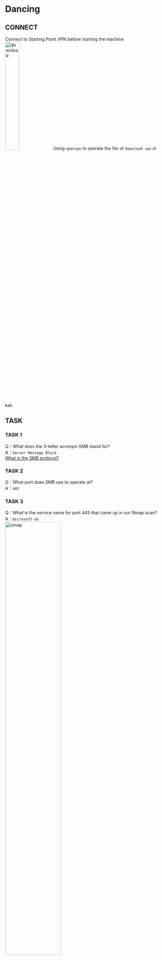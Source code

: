 <h1>Dancing</h1>

<h2>CONNECT</h2>
Connect to Starting Point VPN before starting the machine<br>
<img src="https://github.com/laiyutong/HackTheBox/blob/main/Starting%20Point/Fawn/Fawn/download.png" alt="download" width="30%">
Using <code>openvpn</code> to operate the file of <code>download vpn</code> in kali.

<h2>TASK</h2>

<h3>TASK 1</h3>
Q：What does the 3-letter acronym SMB stand for?<br>
A：<code>Server Message Block</code><br>
<a href="https://nordvpn.com/zh-tw/blog/what-is-smb/">What is the SMB protocol?</a>

<h3>TASK 2</h3>
Q：What port does SMB use to operate at?<br>
A：<code>445</code><br>

<h3>TASK 3</h3>
Q：What is the service name for port 445 that came up in our Nmap scan?<br>
A：<code>microsoft-ds</code><br>
<img src="https://github.com/laiyutong/HackTheBox/blob/main/Starting%20Point/Dancing/Dancing/nmap.png" alt="nmap" width="60%">

<h3>TASK 4</h3>
Q：What is the 'flag' or 'switch' we can use with the SMB tool to 'list' the contents of the share?<br>
A：<code>-L</code><br>

<h3>TASK 5</h3>
Q：How many shares are there on Dancing?<br>
A：<code>4</code>
<img src="https://github.com/laiyutong/HackTheBox/blob/main/Starting%20Point/Dancing/Dancing/smbclient.png" alt="smbclient" width="60%">

<h3>TASK 6</h3>
Q：What is the name of the share we are able to access in the end with a blank password?<br>
A：<code>Workshares</code>


<h3>TASK 7</h3>
Q：What is the command we can use within the SMB shell to download the files we find?<br>
A：<code>get</code>


<h2>SUBMIT FLAG</h2>
Trying to connect each share and it can be noticed only WorkShares is connected without providing any password.<br>
command：<code>smbclient //&lt;hostname&gt;/&lt;sharename&gt; -U &lt;username&gt;</code><br>
(<a href="https://web.mit.edu/rhel-doc/5/RHEL-5-manual/Deployment_Guide-en-US/s1-samba-connect-share.html">Connecting to a Samba Share</a>)
<img src="https://github.com/laiyutong/HackTheBox/blob/main/Starting%20Point/Dancing/Dancing/connect.png" alt="connect" width="60%">
<code>flag.txt</code> is found in <code>James.P</code> directory.<br>
<img src="https://github.com/laiyutong/HackTheBox/blob/main/Starting%20Point/Dancing/Dancing/ls.png" alt="ls" width="60%">
Now use <code>get</code> command to download the flag.txt file and you can get the flag！<br>
<img src="https://github.com/laiyutong/HackTheBox/blob/main/Starting%20Point/Dancing/Dancing/get.png" alt="get" width="60%">
